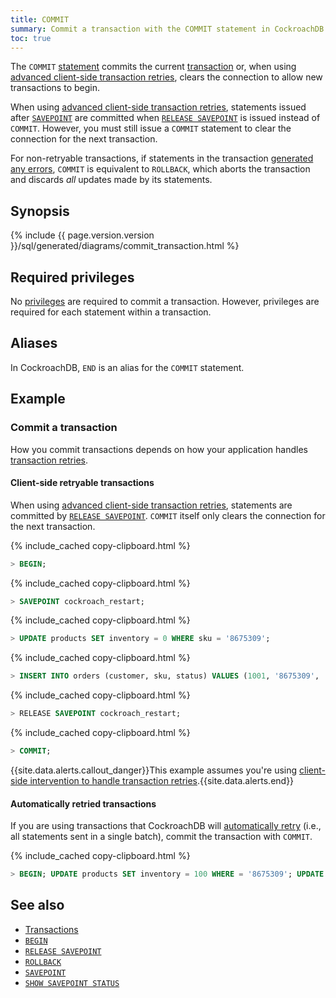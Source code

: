 ```yaml
---
title: COMMIT
summary: Commit a transaction with the COMMIT statement in CockroachDB.
toc: true
---
```


The `COMMIT` [statement](sql-statements.html) commits the current [transaction](transactions.html) or, when using [advanced client-side transaction retries](advanced-client-side-transaction-retries.html), clears the connection to allow new transactions to begin.

When using [advanced client-side transaction retries](advanced-client-side-transaction-retries.html), statements issued after [`SAVEPOINT`](savepoint.html) are committed when [`RELEASE SAVEPOINT`](release-savepoint.html) is issued instead of `COMMIT`. However, you must still issue a `COMMIT` statement to clear the connection for the next transaction.

For non-retryable transactions, if statements in the transaction [generated any errors](transactions.html#error-handling), `COMMIT` is equivalent to `ROLLBACK`, which aborts the transaction and discards *all* updates made by its statements.


## Synopsis

<div>
{% include {{ page.version.version }}/sql/generated/diagrams/commit_transaction.html %}
</div>

## Required privileges

No [privileges](authorization.html#assign-privileges) are required to commit a transaction. However, privileges are required for each statement within a transaction.

## Aliases

In CockroachDB, `END` is an alias for the `COMMIT` statement.

## Example

### Commit a transaction

How you commit transactions depends on how your application handles [transaction retries](transactions.html#transaction-retries).

#### Client-side retryable transactions

When using [advanced client-side transaction retries](advanced-client-side-transaction-retries.html), statements are committed by [`RELEASE SAVEPOINT`](release-savepoint.html). `COMMIT` itself only clears the connection for the next transaction.

{% include_cached copy-clipboard.html %}
~~~ sql
> BEGIN;
~~~

{% include_cached copy-clipboard.html %}
~~~ sql
> SAVEPOINT cockroach_restart;
~~~

{% include_cached copy-clipboard.html %}
~~~ sql
> UPDATE products SET inventory = 0 WHERE sku = '8675309';
~~~

{% include_cached copy-clipboard.html %}
~~~ sql
> INSERT INTO orders (customer, sku, status) VALUES (1001, '8675309', 'new');
~~~

{% include_cached copy-clipboard.html %}
~~~ sql
> RELEASE SAVEPOINT cockroach_restart;
~~~

{% include_cached copy-clipboard.html %}
~~~ sql
> COMMIT;
~~~

{{site.data.alerts.callout_danger}}This example assumes you're using <a href="transactions.html#client-side-intervention">client-side intervention to handle transaction retries</a>.{{site.data.alerts.end}}

#### Automatically retried transactions

If you are using transactions that CockroachDB will [automatically retry](transactions.html#automatic-retries) (i.e., all statements sent in a single batch), commit the transaction with `COMMIT`.

{% include_cached copy-clipboard.html %}
~~~ sql
> BEGIN; UPDATE products SET inventory = 100 WHERE = '8675309'; UPDATE products SET inventory = 100 WHERE = '8675310'; COMMIT;
~~~

## See also

- [Transactions](transactions.html)
- [`BEGIN`](begin-transaction.html)
- [`RELEASE SAVEPOINT`](release-savepoint.html)
- [`ROLLBACK`](rollback-transaction.html)
- [`SAVEPOINT`](savepoint.html)
- [`SHOW SAVEPOINT STATUS`](show-savepoint-status.html)
